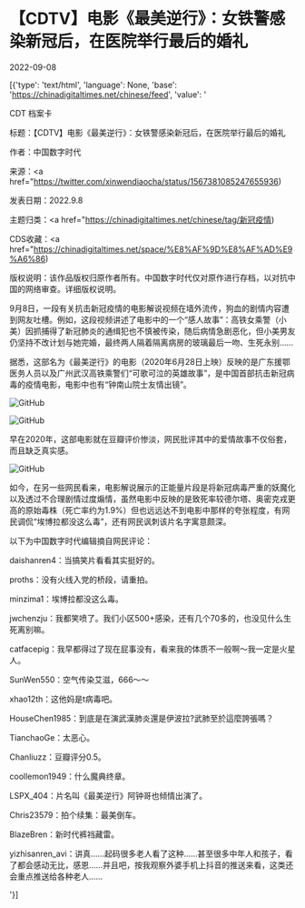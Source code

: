 # 【CDTV】电影《最美逆行》：女铁警感染新冠后，在医院举行最后的婚礼

2022-09-08

[{'type': 'text/html', 'language': None, 'base': 'https://chinadigitaltimes.net/chinese/feed', 'value': '

CDT 档案卡

标题：【CDTV】电影《最美逆行》：女铁警感染新冠后，在医院举行最后的婚礼

作者：中国数字时代

来源：<a href="https://twitter.com/xinwendiaocha/status/1567381085247655936)

发表日期：2022.9.8

主题归类：<a href="https://chinadigitaltimes.net/chinese/tag/新冠疫情)

CDS收藏：<a href="https://chinadigitaltimes.net/space/%E8%AF%9D%E8%AF%AD%E9%A6%86)

版权说明：该作品版权归原作者所有。中国数字时代仅对原作进行存档，以对抗中国的网络审查。详细版权说明。





9月8日，一段有关抗击新冠疫情的电影解说视频在墙外流传，狗血的剧情内容遭到网友吐槽。例如，这段视频讲述了电影中的一个“感人故事”：高铁女乘警（小美）因抓捕得了新冠肺炎的通缉犯也不慎被传染，随后病情急剧恶化，但小美男友仍坚持不改计划与她完婚，最终两人隔着隔离病房的玻璃最后一吻、生死永别&#8230;&#8230;



据悉，这部名为《最美逆行》的电影（2020年6月28日上映）反映的是广东援鄂医务人员以及广州武汉高铁乘警们“可歌可泣的英雄故事”，是中国首部抗击新冠病毒的疫情电影，电影中也有“钟南山院士友情出镜”。

![GitHub](https://chinadigitaltimes.net/chinese/files/2022/09/image-1662625245296.png)

![GitHub](https://chinadigitaltimes.net/chinese/files/2022/09/image-1662625260997.png)

早在2020年，这部电影就在豆瓣评价惨淡，网民批评其中的爱情故事不仅俗套，而且缺乏真实感。

![GitHub](https://chinadigitaltimes.net/chinese/files/2022/09/image-1662627625072.png)

如今，在另一些网民看来，电影解说展示的正能量片段是将新冠病毒严重的妖魔化以及透过不合理剧情过度煽情，虽然电影中反映的是致死率较德尔塔、奥密克戎更高的原始毒株（死亡率约为1.9%）但也远远达不到电影中那样的夸张程度，有网民调侃“埃博拉都没这么毒”，还有网民讽刺该片名字寓意颇深。

以下为中国数字时代编辑摘自网民评论：



daishanren4：当搞笑片看看其实挺好的。

proths：没有火线入党的桥段，请重拍。

minzima1：埃博拉都没这么毒。

jwchenzju：我都笑喷了。我们小区500+感染，还有几个70多的，也没见什么生死离别嘛。

catfacepig：我早都得过了现在屁事没有，看来我的体质不一般啊～我一定是火星人。

SunWen550：空气传染艾滋，666～～ 

xhao12th：这他妈是t病毒吧。

HouseChen1985：到底是在演武漢肺炎還是伊波拉?武肺至於這麼誇張嗎？

TianchaoGe：太恶心。

Chanliuzz：豆瓣评分0.5。

coollemon1949：什么魔典终章。

LSPX_404：片名叫《最美逆行》阿钟哥也倾情出演了。

Chris23579：拍个续集：最美倒车。

BlazeBren：新时代裤裆藏雷。

yizhisanren_avi：讲真……起码很多老人看了这种……甚至很多中年人和孩子，看了都会感动无比，感恩……并且吧，按我观察外婆手机上抖音的推送来看，这类还会重点推送给各种老人……

'}]